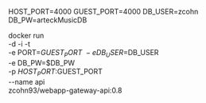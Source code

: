 HOST_PORT=4000
GUEST_PORT=4000
DB_USER=zcohn
DB_PW=arteckMusicDB

docker run \
-d -i -t \
-e PORT=$GUEST_PORT \
-e DB_USER=$DB_USER \
-e DB_PW=$DB_PW \
-p $HOST_PORT:$GUEST_PORT \
--name api \
zcohn93/webapp-gateway-api:0.8
